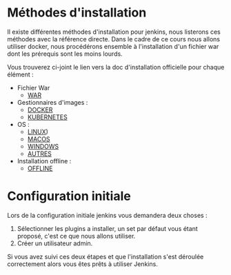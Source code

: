 # Méthodes d'installation

Il existe différentes méthodes d'installation pour jenkins, nous listerons ces méthodes avec la référence directe. Dans le cadre de ce cours nous allons utiliser docker, nous procédérons ensemble à l'installation d'un fichier war dont les prérequis sont les moins lourds. 

Vous trouverez ci-joint le lien vers la doc d'installation officielle pour chaque élément :

* Fichier War 
  * [WAR](https://www.jenkins.io/doc/book/installing/war-file/)
* Gestionnaires d'images :
  * [DOCKER](https://www.jenkins.io/doc/book/installing/docker/)
  * [KUBERNETES](https://www.jenkins.io/doc/book/installing/kubernetes/)
* OS : 
  * [LINUX](https://www.jenkins.io/doc/book/installing/linux/))
  * [MACOS](https://www.jenkins.io/doc/book/installing/macos/)
  * [WINDOWS](https://www.jenkins.io/doc/book/installing/windows/)
  * [AUTRES](https://www.jenkins.io/doc/book/installing/other/)
* Installation offline : 
  * [OFFLINE](https://www.jenkins.io/doc/book/installing/offline/)

# Configuration initiale

Lors de la configuration initiale jenkins vous demandera deux choses : 

1) Sélectionner les plugins a installer, un set par défaut vous étant proposé, c'est ce que nous allons utiliser. 
2) Créer un utilisateur admin.

Si vous avez suivi ces deux étapes et que l'installation s'est déroulée correctement alors vous êtes prêts à utiliser Jenkins. 
